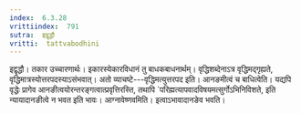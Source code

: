 ```yaml
---
index:  6.3.28
vrittiindex:  791
sutra:  इद्वृद्धौ
vritti:  tattvabodhini 
---
```


इद्वृद्धौ। तकार उच्चारणार्थः। इकारस्येकारविधानं तु बाधकबाधनार्थम्। वृद्धिशब्देनाऽत्र वृद्धिमद्गृह्यते, वृद्धिमात्रस्योत्तरपदस्याऽसंभवात्। अतो व्याचष्टे---वृद्धिमत्युत्तरपद इति। आनङमीत्वं च बाधित्वेति। यद्यपि वृद्धेः प्रागेव आनङीत्वयोरन्तरङ्गत्वात्प्रवृत्तिरस्ति, तथापि `परिह्मत्यापवादविषयमत्सुर्गोऽभिनिविशते, इति न्यायादानङीत्वे न भवत इति भावः। आग्नावेष्णवमिति। इत्वाऽभावादानङेव भवति।

